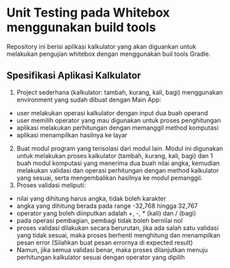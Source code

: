# Unit Testing pada Whitebox menggunakan build tools
Repository ini berisi aplikasi kalkulator yang akan diguankan untuk melakukan pengujian whitebox dengan menggunakan buil tools Gradle.

## Spesifikasi Aplikasi Kalkulator
1. Project sederhana (kalkulator: tambah, kurang, kali, bagi) menggunakan
environment yang sudah dibuat dengan Main App:
* user melakukan operasi kalkulator dengan input dua buah operand
* user memilih operator yang mau digunakan untuk proses penghitungan
* aplikasi melakukan perhitungan dengan memanggil method komputasi
* aplikasi menampilkan hasilnya ke layar
2. Buat modul program yang terisolasi dari modul lain. Modul ini digunakan untuk
melakukan proses kalkulator (tambah, kurang, kali, bagi) dan 1 buah modul
komputasi yang menerima dua buah nilai angka, kemudian melakukan validasi dan
operasi perhitungan dengan method kalkulator yang sesuai, serta mengembalikan
hasilnya ke modul pemanggil.
3. Proses validasi meliputi:
  - nilai yang dihitung harus angka, tidak boleh karakter
  - angka yang dihitung berada pada range -32,768 hingga 32,767
  - operator yang boleh diinputkan adalah +, -, * (kali) dan / (bagi)
  - pada operasi pembagian, pembagi tidak boleh bernilai nol
  - proses validasi dilakukan secara berurutan, jika ada salah satu validasi yang tidak sesuai, maka proses berhenti menghitung dan menampilkan pesan error (Silahkan buat pesan errornya di expected result)
  - Namun, jika semua validasi benar, maka proses dilanjutkan menuju perhitungan kalkulator sesuai dengan operator yang dipilih
